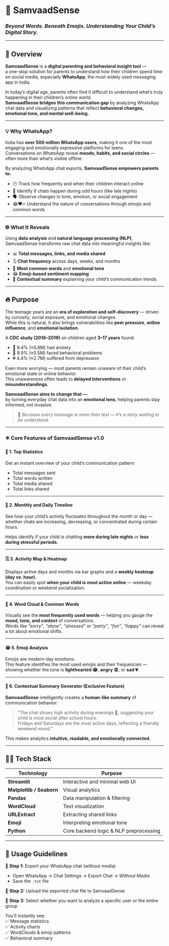 # 🧠 **SamvaadSense**
### *Beyond Words. Beneath Emojis. Understanding Your Child’s Digital Story.*

---
## 🤔 **Overview**

**SamvaadSense** is a **digital parenting and behavioral insight tool** —  
a one-stop solution for parents to understand how their children spend time on social media, especially **WhatsApp**, the most widely used messaging app in India.

In today’s digital age, parents often find it difficult to understand what’s truly happening in their children’s online world.  
**SamvaadSense bridges this communication gap** by analyzing WhatsApp chat data and visualizing patterns that reflect **behavioral changes, emotional tone, and mental well-being.**

---

### 💡 **Why WhatsApp?**

India has **over 500 million WhatsApp users**, making it one of the most engaging and emotionally expressive platforms for teens.  
Conversations on WhatsApp reveal **moods, habits, and social circles** — often more than what’s visible offline.

By analyzing WhatsApp chat exports, **SamvaadSense empowers parents to:**

- 🕒 Track how frequently and when their children interact online  
- 🌙 Identify if chats happen during odd hours (like late nights)  
- 🗣 Observe changes in tone, emotion, or social engagement  
- 😂❤️🔥 Understand the nature of conversations through emojis and common words  

---

### 🌐 **What It Reveals**

Using **data analysis** and **natural language processing (NLP)**, SamvaadSense transforms raw chat data into meaningful insights like:

- 📊 **Total messages, links, and media shared**  
- 🗓 **Chat frequency** across days, weeks, and months  
- 💬 **Most common words** and **emotional tone**  
- 😂 **Emoji-based sentiment mapping**  
- 📘 **Contextual summary** explaining your child’s communication trends  

---

## 🔥 **Purpose**

The teenage years are an **era of exploration and self-discovery** — driven by curiosity, social exposure, and emotional changes.  
While this is natural, it also brings vulnerabilities like **peer pressure**, **online influence**, and **emotional isolation.**

A **CDC study (2016–2019)** on children aged **3–17 years** found:

- 🧠 9.4% (≈5.8M) had anxiety  
- 💭 8.9% (≈5.5M) faced behavioral problems  
- 💔 4.4% (≈2.7M) suffered from depression  

Even more worrying — most parents remain unaware of their child’s emotional state or online behavior.  
This unawareness often leads to **delayed interventions** or **misunderstandings.**

**SamvaadSense aims to change that —**  
by turning everyday chat data into an **emotional lens**, helping parents stay informed, not invasive.

> 💬 *Because every message is more than text — it’s a story waiting to be understood.*


---

### ✳️ **Core Features of SamvaadSense v1.0**

#### 🧮 **1. Top Statistics**
Get an instant overview of your child’s communication pattern:
- Total messages sent  
- Total words written  
- Total media shared  
- Total links shared  

---

#### 📆 **2. Monthly and Daily Timeline**
See how your child’s activity fluctuates throughout the month or day —  
whether chats are increasing, decreasing, or concentrated during certain hours.  

Helps identify if your child is chatting **more during late nights** or **less during stressful periods.**

---

#### 🗓 **3. Activity Map & Heatmap**
Displays active days and months via bar graphs and a **weekly heatmap (day vs. hour).**  
You can easily spot **when your child is most active online** — weekday coordination or weekend socialization.

---

#### 💬 **4. Word Cloud & Common Words**
Visually see the **most frequently used words** — helping you gauge the **mood, tone, and context** of conversations.  
Words like *“sorry”*, *“alone”*, *“stressed”* or *“party”*, *“fun”*, *“happy”* can reveal a lot about emotional shifts.

---

#### 😂 **5. Emoji Analysis**
Emojis are modern-day emotions.  
This feature identifies the most used emojis and their frequencies —  
showing whether the tone is **lighthearted 😂**, **angry 😡**, or **sad 💔**.

---

#### 🧠 **6. Contextual Summary Generator (Exclusive Feature)**
**SamvaadSense** intelligently creates a **human-like summary** of communication behavior:  

> “The chat shows high activity during evenings 🌙, suggesting your child is most social after school hours.  
Fridays and Saturdays are the most active days, reflecting a friendly weekend mood.”  

This makes analytics **intuitive, readable, and emotionally connected.**

---

## 👨‍💻 **Tech Stack**

| Technology | Purpose |
|-------------|----------|
| **Streamlit** | Interactive and minimal web UI |
| **Matplotlib / Seaborn** | Visual analytics |
| **Pandas** | Data manipulation & filtering |
| **WordCloud** | Text visualization |
| **URLExtract** | Extracting shared links |
| **Emoji** | Interpreting emotional tone |
| **Python** | Core backend logic & NLP preprocessing |

---

## 📝 **Usage Guidelines**

📱 **Step 1:** Export your WhatsApp chat (without media)  
- Open WhatsApp → Chat Settings → Export Chat → *Without Media*  
- Save the `.txt` file  

🧾 **Step 2:** Upload the exported chat file to SamvaadSense  

🧮 **Step 3:** Select whether you want to analyze a specific user or the entire group  

You’ll instantly see:  
✅ Message statistics  
✅ Activity charts  
✅ WordClouds & emoji patterns  
✅ Behavioral summary  

